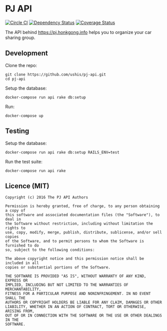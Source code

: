 # PJ API

[![Circle CI](https://circleci.com/gh/ushis/pj-api.svg?style=svg)](https://circleci.com/gh/ushis/pj-api)
[![Dependency Status](https://gemnasium.com/badges/github.com/ushis/pj-api.svg)](https://gemnasium.com/github.com/ushis/pj-api)
[![Coverage Status](https://coveralls.io/repos/github/ushis/pj-api/badge.svg?branch=master)](https://coveralls.io/github/ushis/pj-api?branch=master)

The API behind https://pj.honkgong.info helps you to organize your car
sharing group.

## Development

Clone the repo:

```
git clone https://github.com/ushis/pj-api.git
cd pj-api
```

Setup the database:

```
docker-compose run api rake db:setup
```

Run:

```
docker-compose up
```

## Testing

Setup the database:

```
docker-compose run api rake db:setup RAILS_ENV=test
```

Run the test suite:

```
docker-compose run api rake
```

## Licence (MIT)

```
Copyright (c) 2016 The PJ API Authors

Permission is hereby granted, free of charge, to any person obtaining a copy of
this software and associated documentation files (the "Software"), to deal in
the Software without restriction, including without limitation the rights to
use, copy, modify, merge, publish, distribute, sublicense, and/or sell copies
of the Software, and to permit persons to whom the Software is furnished to do
so, subject to the following conditions:

The above copyright notice and this permission notice shall be included in all
copies or substantial portions of the Software.

THE SOFTWARE IS PROVIDED "AS IS", WITHOUT WARRANTY OF ANY KIND, EXPRESS OR
IMPLIED, INCLUDING BUT NOT LIMITED TO THE WARRANTIES OF MERCHANTABILITY,
FITNESS FOR A PARTICULAR PURPOSE AND NONINFRINGEMENT. IN NO EVENT SHALL THE
AUTHORS OR COPYRIGHT HOLDERS BE LIABLE FOR ANY CLAIM, DAMAGES OR OTHER
LIABILITY, WHETHER IN AN ACTION OF CONTRACT, TORT OR OTHERWISE, ARISING FROM,
OUT OF OR IN CONNECTION WITH THE SOFTWARE OR THE USE OR OTHER DEALINGS IN THE
SOFTWARE.
```
